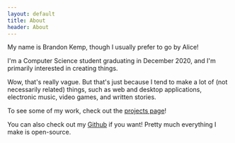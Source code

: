 ```yaml
---
layout: default
title: About
header: About
---
```

My name is Brandon Kemp, though I usually prefer to go by Alice!

I'm a Computer Science student graduating in December 2020, and I'm primarily interested in creating things.

Wow, that's really vague. But that's just because I tend to make a lot of (not necessarily related) things, such as web and desktop applications, electronic music, video games, and written stories.

To see some of my work, check out the [projects page](/projects.html)!

You can also check out my <a target="_blank" href="https://github.com/SongSing">Github</a> if you want! Pretty much everything I make is open-source.